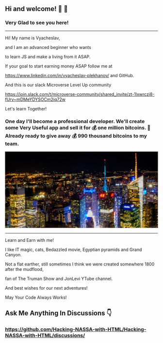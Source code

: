 ## Hi and welcome! 👋 :sparkling_heart:
### Very Glad to see you here!
---

Hi! My name is Vyacheslav, 

and I am an advanced beginner who wants 

to learn JS and make a living from it ASAP. 

If your goal to start earning money ASAP follow me at 

https://www.linkedin.com/in/vyacheslav-plekhanov/ and GitHub.

And this is our slack Microverse Level Up community 

https://join.slack.com/t/microverse-community/shared_invite/zt-1lxwrczi8-fUrv~mDMeYDYSOCm2iq72w 

Let's learn Together!

### One day I'll become a professional developer. We'll create some Very Useful app and sell it for 💰 one million bitcoins. 🚀 Already ready to give away 💰 990 thousand bitcoins to my team.

<!-- ![BG image for my page](https://github.com/Hacking-NASSA-with-HTML/Hacking-NASSA-with-HTML/blob/main/bg.jpg) -->
<!-- [![Netlify Status](https://api.netlify.com/api/v1/badges/4e0e66c9-c063-46ca-846e-003ad7fd56fa/deploy-status)](https://lucinda-news.netlify.app) -->
[![BG image for my page](https://github.com/Hacking-NASSA-with-HTML/Hacking-NASSA-with-HTML/blob/main/bg.jpg)](https://skyline.github.com/hacking-nassa-with-html/2022)


<!--
**Hacking-NASSA-with-HTML/Hacking-NASSA-with-HTML** is a ✨ _special_ ✨ repository because its `README.md` (this file) appears on your GitHub profile.

Here are some ideas to get you started:

- 🔭 I’m currently working on ...
- 🌱 I’m currently learning ...
- 👯 I’m looking to collaborate on ...
- 🤔 I’m looking for help with ...
- 💬 Ask me about ...
- 📫 How to reach me: ...
- 😄 Pronouns: ...
- ⚡ Fun fact: ...
-->
---

Learn and Earn with me! 

I like IT magic, cats, Bedazzled movie, Egyptian pyramids and Grand Canyon. 

Not a flat earther, still sometimes I think we were created somewhere 1800 after the mudflood, 

fan of The Truman Show and JonLevi YTube channel.

And best wishes for our next adventures!

May Your Code Always Works!

## Ask Me Anything In Discussions :point_down:
### https://github.com/Hacking-NASSA-with-HTML/Hacking-NASSA-with-HTML/discussions/
